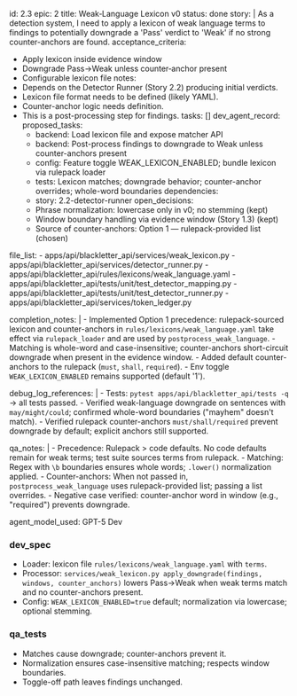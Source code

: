 id: 2.3
epic: 2
title: Weak‑Language Lexicon v0
status: done
story: |
  As a detection system, I need to apply a lexicon of weak language terms to findings to potentially downgrade a 'Pass' verdict to 'Weak' if no strong counter-anchors are found.
acceptance_criteria:
  - Apply lexicon inside evidence window
  - Downgrade Pass→Weak unless counter‑anchor present
  - Configurable lexicon file
notes:
  - Depends on the Detector Runner (Story 2.2) producing initial verdicts.
  - Lexicon file format needs to be defined (likely YAML).
  - Counter-anchor logic needs definition.
  - This is a post-processing step for findings.
tasks: []
dev_agent_record:
  proposed_tasks:
    - backend: Load lexicon file and expose matcher API
    - backend: Post-process findings to downgrade to Weak unless counter-anchors present
    - config: Feature toggle WEAK_LEXICON_ENABLED; bundle lexicon via rulepack loader
    - tests: Lexicon matches; downgrade behavior; counter-anchor overrides; whole-word boundaries
  dependencies:
    - story: 2.2-detector-runner
  open_decisions:
    - Phrase normalization: lowercase only in v0; no stemming (kept)
    - Window boundary handling via evidence window (Story 1.3) (kept)
    - Source of counter-anchors: Option 1 — rulepack-provided list (chosen)

  file_list:
    - apps/api/blackletter_api/services/weak_lexicon.py
    - apps/api/blackletter_api/services/detector_runner.py
    - apps/api/blackletter_api/rules/lexicons/weak_language.yaml
    - apps/api/blackletter_api/tests/unit/test_detector_mapping.py
    - apps/api/blackletter_api/tests/unit/test_detector_runner.py
    - apps/api/blackletter_api/services/token_ledger.py

  completion_notes: |
    - Implemented Option 1 precedence: rulepack-sourced lexicon and counter-anchors in `rules/lexicons/weak_language.yaml` take effect via `rulepack_loader` and are used by `postprocess_weak_language`.
    - Matching is whole-word and case-insensitive; counter-anchors short-circuit downgrade when present in the evidence window.
    - Added default counter-anchors to the rulepack (`must`, `shall`, `required`).
    - Env toggle `WEAK_LEXICON_ENABLED` remains supported (default '1').

  debug_log_references: |
    - Tests: `pytest apps/api/blackletter_api/tests -q` → all tests passed.
    - Verified weak-language downgrade on sentences with `may/might/could`; confirmed whole-word boundaries ("mayhem" doesn't match).
    - Verified rulepack counter-anchors `must/shall/required` prevent downgrade by default; explicit anchors still supported.

  qa_notes: |
    - Precedence: Rulepack > code defaults. No code defaults remain for weak terms; test suite sources terms from rulepack.
    - Matching: Regex with `\b` boundaries ensures whole words; `.lower()` normalization applied.
    - Counter-anchors: When not passed in, `postprocess_weak_language` uses rulepack-provided list; passing a list overrides.
    - Negative case verified: counter-anchor word in window (e.g., "required") prevents downgrade.

  agent_model_used: GPT-5 Dev

### dev_spec

- Loader: lexicon file `rules/lexicons/weak_language.yaml` with `terms`.
- Processor: `services/weak_lexicon.py apply_downgrade(findings, windows, counter_anchors)` lowers Pass→Weak when weak terms match and no counter-anchors present.
- Config: `WEAK_LEXICON_ENABLED=true` default; normalization via lowercase; optional stemming.

### qa_tests

- Matches cause downgrade; counter-anchors prevent it.
- Normalization ensures case-insensitive matching; respects window boundaries.
- Toggle-off path leaves findings unchanged.
